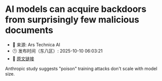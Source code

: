 # AI models can acquire backdoors from surprisingly few malicious documents
- 📅 来源: Ars Technica AI
- 🕒 发布时间（东八区）: 2025-10-10 06:03:21
- 🔗 [原文链接](https://arstechnica.com/ai/2025/10/ai-models-can-acquire-backdoors-from-surprisingly-few-malicious-documents/)

Anthropic study suggests "poison" training attacks don't scale with model size.